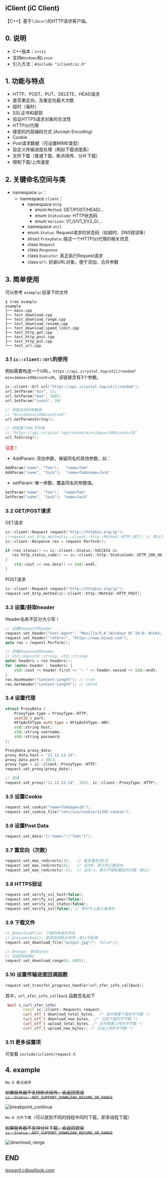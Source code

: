 ## iClient (iC Client)

【C++】基于`libcurl`的HTTP请求客户端。

## 0. 说明

+ C++版本：`c++11`
+ 支持`Windows`和`Linux`
+ 引入方法：`#include "iclient/ic.h"`

## 1. 功能与特点

+ HTTP、POST、PUT、DELETE、HEAD请求
+ 是否重定向，及重定向最大次数
+ 超时（毫秒）
+ SSL证书和密钥
+ 验证HTTPS请求对象的合法性
+ HTTP(s)代理
+ 接受的内容编码方式 (Accept-Encoding)
+ Cookie
+ Post请求数据（可设置MIME类型）
+ 自定义传输进度处理（例如下载进度条）
+ 文件下载（普通下载、断点续传、分片下载）
+ 限制下载/上传速度

## 2. 关键命名空间与类

+ namespace `ic`：
  + namespace `client`：
    + namespace `http`
      + enum `Method`: GET/POST/HEAD/...
      + enum `StatusCode`: HTTP状态码
      + enum `Version`: V1_0/V1_1/V2_0/...
    + namespace `util`
    + enum `Status`: Request请求的状态码（如超时、DNS错误等）
    + struct `ProxyData`: 描述一个HTTP(s)代理的相关信息
    + class `Request`
    + class `Response`
    + class `Executor`: 真正执行Request请求
    + class `Url`: 封装URL对象，便于添加、合并参数

## 3. 简单使用

可以参考 `example/`目录下的文件

```shell
$ tree example
example
├── main.cpp
├── test_download.cpp
├── test_download_range.cpp
├── test_download_resume.cpp
├── test_download_speed_limit.cpp
├── test_http_get.cpp
├── test_http_post.cpp
├── test_http_put.cpp
└── test_url.cpp
```

### 3.1 `ic::client::Url`的使用

例如需要构造一个URL，`https://api.icrystal.top/util/random?min=1&max=100&count=20`，该链接含有3个参数。

```C++
ic::client::Url url("https://api.icrystal.top/util/random");
url.SetParam("min", 1);
url.SetParam("max", 100);
url.SetParam("count", 20)

// 获取合并的参数串
// "min=1&max=100&count=20"
url.GetParamsString();

// 获取整个URL字符串
// "https://api.icrystal.top/random?min=1&max=100&count=20"
url.ToString();
```

<font color="red">注意 !</font>

+ AddParam: 添加参数，保留同名的其他参数，如：

```C++
AddParam("name", "Tom");   "name=Tom"
AddParam("name", "Jack");  "name=Tom&name=Jack"
```

+ setParam: 唯一参数，覆盖同名的参数值。

```C++
SetParam("name", "Tom");  "name=Tom"
SetParam("name", "Jack"); "name=Jack"
```

### 3.2 GET/POST请求

GET请求

```C++
ic::client::Request request("http://httpbin.org/ip");
//request.set_http_method(ic::client::http::Method::HTTP_GET); // 默认为GET请求
ic::client::Response res = request.Perform();

if (res.status() == ic::client::Status::SUCCESS && 
   res.http_status_code() == ic::client::http::StatusCode::HTTP_200_OK)   // 等价于 if (res.ok()) { ... }
{
	std::cout << res.data() << std::endl;
}
```

POST请求

```C++
ic::client::Request request("http://httpbin.org/ip");
request.set_http_method(ic::client::http::Method::HTTP_POST);
```

### 3.3 设置/获取header

Header名称不区分大小写！

```C++
// 设置Request的header
request.set_header("User-Agent", "Mozilla/5.0 (Windows NT 10.0; Win64; x64) Ap...");
request.set_header("referer", "https://www.biaud.com");
auto res = request.Perform();

// 获取Response的header
// std::map<std::string, std::string>
auto& headers = res.headers();
for (auto& header : headers) {
    std::cout << header.first << ": " << header.second << std::endl;
}
res.HasHeader("Content-Length"); // true
res.GetHeader("Content-Length"); // 10134
```

### 3.4 设置代理

```C++
struct ProxyData {
    ProxyType type = ProxyType::HTTP;
    uint32_t port;
    HttpAuthType auth_type = HttpAuthType::ANY;
    std::string host;
    std::string username;
    std::string password;
};

ProxyData proxy_data;
proxy_data.host = "11.12.13.14";
proxy.data.port = 3011;
proxy.type = ic::client::ProxyType::HTTP;
request.set_proxy(proxy_data);

// 或者
request.set_proxy("11.12.13.14", 3011, ic::client::ProxyType::HTTP);
```

### 3.5 设置Cookie

```C++
request.set_cookie("name=Tom&age=18");
request.set_cookie_file("/etc/xxx/cookie/12345.cookie");
```

### 3.6 设置Post Data

```C++
request.set_data("{\"name\":\"Tom\"}");
```

### 3.7 重定向（次数）

```C++
request.set_max_redirects(3);   // 最多重定向3次
request.set_max_redirects(0);   // 设为0，表示禁止重定向
request.set_max_redirects(-1);  // 设为-1，表示不限制重定向次数（默认）
```

### 3.8 HTTPS验证

```C++
request.set_verify_ssl_host(false);
request.set_verify_ssl_peer(false);
request.set_verify_ssl_status(false);
request.set_verify_ssl(false); // 等价于上面三条语句
```

### 3.9 下载文件

```C++
// @downloadFile: 下载的本地文件名
// @resume(bool): 是否启用断点续传，默认不启用
request.set_download_file("output.jpg"/*, false*/);

// @range: 单位bytes
// 包括0和4095
request.set_download_range(0, 4095);
```

### 3.10 设置传输进度回调函数

```C++
request.set_transfer_progress_handler(url_xfer_info_callback);
```

其中，`url_xfer_info_callback` 函数签名如下

```C++
 bool s_curl_xfer_info(
        const ic::client::Request& request,
        curl_off_t download_total_bytes,  /* 总共需要下载的字节数 */
        curl_off_t download_now_bytes,  /* 已经下载的字节数 */
        curl_off_t upload_total_bytes, /* 总共需要上传的字节数 */
        curl_off_t upload_now_bytes); /* 已经上传的字节数 */
```

### 3.11 更多设置项

可查看 `include/iclient/request.h`

## 4. example

`No.5 断点续传`

~~如果服务器不支持断点续传，会返回错误 `ic::Status::NOT_SUPPORT_DOWNLOAD_RESUME_OR_RANGE`~~

![breakpoint_continue](assets/README/breakpoint_continue.jpg)



`No.6 分片下载`（可以放到不同的线程中同时下载，即多线程下载）

~~如果服务器不支持分片下载，会返回错误 `ic::Status::NOT_SUPPORT_DOWNLOAD_RESUME_OR_RANGE`~~

![download_range](assets/README/download_range.jpg)



## END

<leopard.c@outlook.com>

